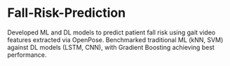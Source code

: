 # Fall-Risk-Prediction
Developed ML and DL models to predict patient fall risk using gait video features extracted via OpenPose. Benchmarked traditional ML (kNN, SVM) against DL models (LSTM, CNN), with Gradient Boosting achieving best performance.
